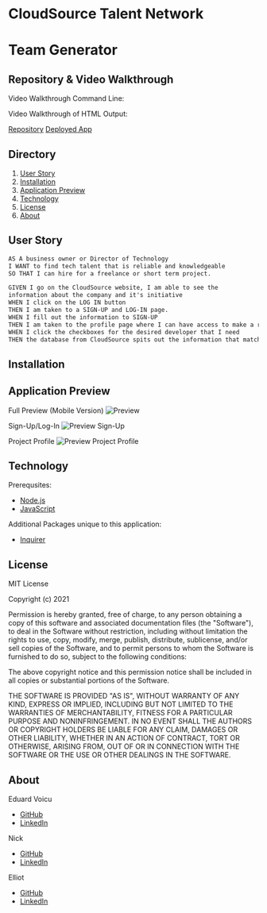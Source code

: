 # CloudSource Talent Network

# Team Generator

## Repository & Video Walkthrough

Video Walkthrough Command Line: 

Video Walkthrough of HTML Output: 

[Repository](https://github.com/)
[Deployed App]()

## Directory

1. [User Story](#user-story)
2. [Installation](#installation)
3. [Application Preview](#application_preview)
4. [Technology](#technology)
5. [License](#license)
6. [About](#about)

## User Story
```md
AS A business owner or Director of Technology
I WANT to find tech talent that is reliable and knowledgeable
SO THAT I can hire for a freelance or short term project.
```
```md
GIVEN I go on the CloudSource website, I am able to see the
information about the company and it's initiative
WHEN I click on the LOG IN button
THEN I am taken to a SIGN-UP and LOG-IN page.
WHEN I fill out the information to SIGN-UP
THEN I am taken to the profile page where I can have access to make a request for a project.
WHEN I click the checkboxes for the desired developer that I need
THEN the database from CloudSource spits out the information that matches the description requested by USER.

```
## Installation



## Application Preview
Full Preview (Mobile Version)
![Preview](public/images/homepage.png)

Sign-Up/Log-In
![Preview Sign-Up](public/images/signup.png)

Project Profile
![Preview Project Profile](public/images/projectprofile.png)

## Technology

Prerequsites:
- [Node.js](https://nodejs.org/en/)
- [JavaScript](https://developer.mozilla.org/en-US/docs/Web/JavaScript)

Additional Packages unique to this application:
- [Inquirer](https://www.npmjs.com/package/inquirer)

## License

MIT License

Copyright (c) 2021

Permission is hereby granted, free of charge, to any person obtaining a copy
of this software and associated documentation files (the "Software"), to deal
in the Software without restriction, including without limitation the rights
to use, copy, modify, merge, publish, distribute, sublicense, and/or sell
copies of the Software, and to permit persons to whom the Software is
furnished to do so, subject to the following conditions:

The above copyright notice and this permission notice shall be included in all
copies or substantial portions of the Software.

THE SOFTWARE IS PROVIDED "AS IS", WITHOUT WARRANTY OF ANY KIND, EXPRESS OR
IMPLIED, INCLUDING BUT NOT LIMITED TO THE WARRANTIES OF MERCHANTABILITY,
FITNESS FOR A PARTICULAR PURPOSE AND NONINFRINGEMENT. IN NO EVENT SHALL THE
AUTHORS OR COPYRIGHT HOLDERS BE LIABLE FOR ANY CLAIM, DAMAGES OR OTHER
LIABILITY, WHETHER IN AN ACTION OF CONTRACT, TORT OR OTHERWISE, ARISING FROM,
OUT OF OR IN CONNECTION WITH THE SOFTWARE OR THE USE OR OTHER DEALINGS IN THE
SOFTWARE.

## About
Eduard Voicu
- [GitHub](https://github.com/eduardvoicu)
- [LinkedIn](https://www.linkedin.com/in/eduardvoicu/)

Nick
- [GitHub](https://github.com/nlaramee120)
- [LinkedIn](https://www.linkedin.com/in/nick-laramee-90386520b/)

Elliot
- [GitHub](https://github.com/elliottdombrowski)
- [LinkedIn](https://www.linkedin.com/in/elliott-dombrowski-8b2ba8211/)